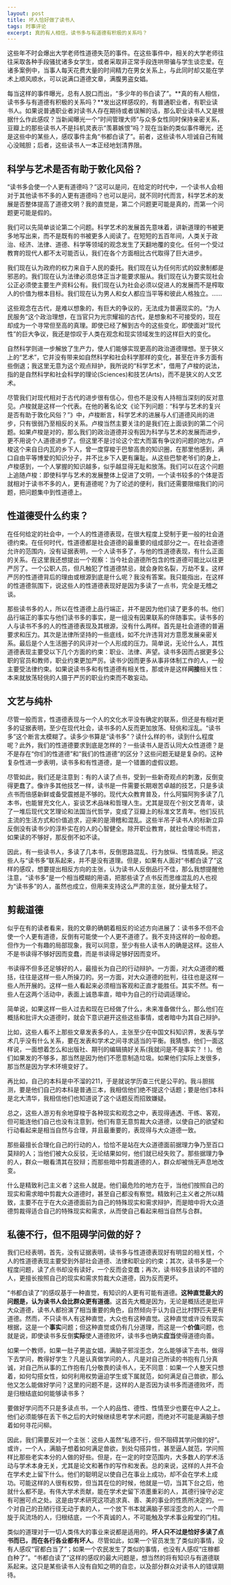 ```yaml
---
layout: post
title: 坏人恰好做了读书人
tags: 时事评论
excerpt: 真的有人相信，读书多与有道德有积极的关系吗？
---
```

这些年不时会爆出大学老师性道德失范的事件。在这些事件中，相关的大学老师往往采取各种手段骚扰诸多女学生，或者采取非正常手段连哄带骗与学生谈恋爱。在诸多案例中，当事人每天花费大量的时间精力在男女关系上，与此同时却又能在学术上顺风顺水，可以说满口道德文章，满腹男盗女娼。

每当这样的事件曝光，总有人脱口而出，“多少年的书白读了”。**真的有人相信，读书多与有道德有积极的关系吗？**发出这样感叹的，有普通职业者，有职业读书人。如果说普通职业者对读书人存在期待或者误解的话，那么职业读书人又是根据什么作此感叹？当新闻曝光一个“时间管理大师”与众多女性同时保持亲密关系，豆瓣上的那些读书人不是抖机灵表示“羡慕嫉恨”吗？现在当新的类似事件曝光，还是这些中的某些人，感叹事件主角“书都白读了”。前者，这些读书人坦诚自己有贼心没贼胆；后者，这些读书人一本正经地划清界限。


## 科学与艺术是否有助于敦化风俗？

“读书多会使一个人更有道德吗？”这可以是问，在给定的时代中，一个读书人会相对于其他读书不多的人更有道德吗？也可以是问，就不同时代而言，科学艺术的发展是否整体提高了道德文明？我的直觉是，第二个问题更可能是真的，而第一个问题更可能是假的。

我们可以先简单谈论第二个问题。科学艺术的发展首先意味着，讲新道理的书被更多地写出来，而不是既有的书被更多人阅读了。在短短的五百年间，人类关于政治、经济、法律、道德、科学等领域的观念发生了天翻地覆的变化。任何一个受过教育的现代人都不太可能否认，我们在各个方面相比古代取得了巨大进步。

我们现在认为政府的权力来自于人民的委托。我们现在认为任何形式的奴隶制都是邪恶的。我们现在认为法律必须总体正当才能要求服从。我们现在认为要实现社会公正必须使主要生产资料公有。我们现在认为社会必须以促进人的发展而不是榨取人的价值为根本目标。我们现在认为男人和女人都应当平等和彼此人格独立。……

这些观念在古代，是难以想象的，有巨大的争议的，无法成为普遍现实的。“为人民服务”这个政治理想，在当官只为光宗耀祖的古代，是想象和不可接受的，现在却成为一个寻常但至高的真理。即使已经了解到古今的这些变化，即使面对“现代性”的巨大争议，我还是惊叹于人类在观念和现实领域发生的这样巨大的变化。

自然科学则进一步解放了生产力，使人们能够实现更高的政治道德理想。至于狭义上的“艺术”，它并没有带来如自然科学和社会科学那样的变化，甚至在许多方面有些倒退；我这里无意为这个观点辩护，我所说的“科学艺术”，借用了卢梭的说法，指的是自然科学和社会科学的理论(Sciences)和技艺(Arts)，而不是狭义的人文艺术。

尽管我们对现代相对于古代的进步很有信心，但也不是没有人持相当深刻的反对意见。卢梭就是这样一个代表。在他的著名论文《论下列问题：“科学与艺术的复兴是否有助于敦化风俗？”》中，卢梭断言，科学艺术的进展与人们道德风尚的进步，只有很弱乃至相反的关系。卢梭当然主要关注的是我们在上面谈到的第二个问题。如果卢梭是对的，那么我们的政治道德并没有因为科学与艺术的发展而进步，更不用说个人道德进步了。但这里不是讨论这个宏大而富有争议的问题的地方。卢梭这个来自日内瓦的乡下人，曾一度穿梭于巴黎高贵的知识圈，在那里他感到，满口自由平等博爱的知识分子，并不比乡下人更有廉耻。从这些巴黎老爷们的身上，卢梭感到，一个人掌握的知识越多，似乎越显得无耻和放荡。我们可以在这个问题上追随卢梭：即使科学与艺术的发展整体上促进了文明，一个读书较多的个体是否就相对于读书不多的人，更有道德呢？为了论述的便利，我们还需要限缩我们的问题，把问题集中到性道德上。

## 性道德受什么约束？

在任何给定的社会中，一个人的性道德表现，在很大程度上受制于更一般的社会道德约束。在任何时代，性道德都是社会道德的最重要的组成部分之一。在社会道德允许的范围内，没有证据表明，一个人读书多了，与他的性道德表现，有什么正面的关系。在这里我还想提出一个观察：当今社会道德所包含的性道德可能比以往更严厉了。一个公职人员，但凡触犯了性道德禁忌，就会身败名裂，万劫不复。这样严厉的性道德背后的理由或根源到底是什么呢？我没有答案。我只能指出，在这样的性道德氛围下，说这些人的性道德表现好是因为多读了一点书，完全是无稽之谈。

那些读书多的人，所以在性道德上品行端正，并不是因为他们读了更多的书。他们品行端正的事实与他们读书多的事实，是一组没有因果联系的伴随事实。读书多的人与读书不多的人的性道德表现及其根源，没有什么两样。首先是社会道德的普遍要求和压力。其次是法律所坚持的一些底线，如不允许违背对方意愿发展亲密关系。最后是个人生活圈子的风评对一个人形成的压力。简单说，无论什么人，其性道德表现主要受以下几个方面的约束：职业、法律、声望。读书多因而占据更多公职的官员和教师，职业约束更加严厉。读书少因而更多从事非体制工作的人，一般主要受法律约束。如果说读书多和有性道德有相关性，那或许是这样**间接**相关性：本来就放荡轻佻的人摄于严厉的职业约束而不敢妄动。

## 文艺与纯朴

尽管一般而言，性道德表现与一个人的文化水平没有确定的联系，但还是有相对更多的证据表明，至少在现代社会，读书多的人反而更加放荡、轻佻和淫乱。“读书多”这个断言太模糊了。读多少书算是“读书多”？读什么样的书，读到什么程度呢？此外，我们的性道德要求到底是怎样的？一些读书人是否认同大众性道德？是不是存在“你们的性道德”和“我们的性道德”的区分？这些问题无疑是复杂的。这种复杂性进一步表明，读书多和有性道德，是一个错置的虚假议题。

尽管如此，我们还是注意到：有的人读了点书，受到一些新奇观点的刺激，反倒变得更蠢了。像许多其他技艺一样，读书是一件需要长期艰苦卓越的技艺，只是多读点书而倍感新鲜或备受震撼是不够的。现代大众教育普及，什么阿猫阿狗多读了几本书，也能冒充文化人，妄谈艺术品味和哲理人生。尤其是现在个别文艺青年，读了一堆后现代文艺理论和法国当代哲学，变成了豆瓣上的标准文艺青年。他们反抗主流的生活方式和价值追求，迎来的是滑稽和混乱。这些半吊子读书人的标新立异反倒没有读书少的淳朴实在的人的心智健全。除开职业教育，就社会理论书而言，如果读的不够好，那反倒不如不读。

因此，有一些读书人，多读了几本书，反倒思路混乱、行为放纵、性情乖戾。把这些人与“读书多”联系起来，并不是没有道理。但是，如果有人面对“书都白读了”这样的感叹，想要提出相反方向的主张，认为读书人反倒品行不佳，那么我想提醒他注意，“读书多”是一个相当模糊的用语，把那些读了点书反而思维混乱的人也视为“读书多”的人，虽然也成立，但用来支持这么严肃的主张，就分量太轻了。

## 剪裁道德

似乎在有的读者看来，我的文章的确朝着相反的论述方向进展了：读书多不但不会使一个人更有道德，反倒有可能使一个人更不道德了。我不支持这样的一般命题。但作为一个有趣的局部现象，我可以同意，至少有些人读书人的确是这样。这些人不是书读得不够好因而变蠢，而是书读得足够好因而变坏。

书读得不但多还足够好的人，最擅长为自己的行动辩护。一方面，对大众道德的概括，往往是这样一些人所操刀的。另一方面，对大众道德的批判，往往也是这样一些人所开展的。这样一些人看起来必须相当客观和正直才能胜任。其实不然。有一些人在这两个活动中，表面上诚恳率直，暗中为自己的行动调适理论。

简单说，如果这样一些人过去和现在已经做了什么，未来准备做什么，那么他们在概括和批评大众道德时，就会下意识避开这些这些事情，或者暗中为其自己辩护。

比如，这些人看不上那些文章发表多的人，主张至少在中国文科知识界，发表与学术几乎没有什么关系，要在发表和学术之间寻求适当的平衡。我猜想，他们一面这样说，一面想着怎么和出版社、期刊的编辑搞好关系(我就问是不是事实？！)。他们如果发的不够多，那当然是因为他们不愿意制造垃圾。如果他们实际上发很多，那当然是因为学术环境变好了。

再比如，自己的本科是中不溜的211，于是就说学历查三代是公平的。我斗胆揣测，要是他们自己的本科是普通三本，我相信他们绝不提这个话题；要是他们本科是北大清华，我相信他们也知道说了这个话题反而招致嫌疑。

总之，这些人游刃有余地穿梭于各种现实和观念之中，表现得通透、干练、客观，但可能连他们自己也没有注意到，他们有意无意剪裁大众道德，以使自己的欲望和行动看起来是相当自然与合理，并且最重要的，表现得与大众道德一致。

那些最擅长合理化自己的行动的人，恰恰不是站在大众道德面前据理力争乃至百口莫辩的人；当他们被大众反驳，无论结果如何，他们就已经失败了。那些据理力争的人，群众一眼看清其在狡辩；而那些暗中剪裁道德的人，群众却被悄无声息地改变。

什么是精致利己主义者？这些人就是。他们最危险的地方在于，当他们按照自己的现实和需求暗中剪裁大众道德时，甚至自己都没有察觉。精致利己主义者之所以精致，主要不在于在大众道德面前为自己的特殊现实和需求辩护，而是暗中将大众道德剪裁得适合自己的特殊现实和需求，从而使自己看起来相当自然与合群。

## 私德不行，但不阻碍学问做的好？

我们已经表明，首先，没有证据表明，读书多与性道德表现好有明显的相关性，个人的性道德表现主要受到外部社会道德、法律和职业的约束；其次，读书多是一个程度问题，读了点书却没有读好，一个反而会变蠢；再次，读书较多且读的不错的人，更擅长按照自己的现实和需求剪裁大众道德，因为反而更坏。

“书都白读了”的感叹基于一种直觉，有知识的人更有可能有道德。**这种直觉最大的问题是，认为读书人会比群众更有道德**。这首先大概是因为，无论是概括还是批评大众道德，读书人都扮演了相当重要的角色，自然倾向于认为自己比村野匹夫更有道德。然而，不只读书人有这种直觉，大众也有这种直觉。这种直觉或许没有现实根据，这是一个**事实**问题；但这种直觉或仍有几分道理，而这是一个**价值**问题，也就是说，即使读书多反倒**实际**使人道德败坏，读书多也确实**应当**使得道德向善。

如果一个教师，如果一肚子男盗女娼，满脑子邪淫歪念，怎么能够读下去书，做得下去学问，教得好学生？凡是认真做学问的人，凡是对自己所读的书抱有几分真诚，对自己所从事的工作抱有几分敬畏的读书人，无不同意：如果一个人整天只想着，如何勾搭女性，如何利用权势逼迫学生或下属就范，如何满足自己兽欲，那么他又怎么能做好学问？这里的问题不是，这样的人是否因为读书多而道德败坏，而是归根结底如何能够读书多？

要做好学问而不只是多读点书，一个人的品性、德性、性情至少也要在中人之上。他们必须能够在丢下书之后的大时候继续思考学术问题，而绝对不可能是满脑子想着如何寻花问柳。

因此，我们需要反对一个主张：这些人虽然“私德不行，但不阻碍其学问做的好”。或许，一个人，满脑子想着如何满足兽欲，到处勾搭异性，甚至逼人就范，学问照样比那些老实本分的人做的好些。但是，在一定的时空范围内，大多数人的学术活动与学术本身无关，尤其是论文和著作的写作和发表。总的来说，这样的人并不会在学术史上留下什么。他们的聪明足以使自己在事业上成功，却不会在学术上成功。可能这样的人很有权势，但当其在位的时候，他就是一切，当其下台之后，他就什么都不是。有伟大学术贡献，能在学术史留下浓墨重彩的人，其德行操守必定有可圈可点之处。这是由学术研究这项追求真、善、美的事业的性质所决定的。一个对自己的丑陋行径无动于衷的人，一个放下书本就满脑子邪淫歪念的人，一个周旋于风流场的人，归根结底，一个不真诚的人，不可能触及学术事业殿堂的门柱。

类似的道理对于一切人类伟大的事业来说都是适用的。**坏人只不过是恰好多读了点书而已，而在各行各业都有坏人**。尽管如此，如果一个官员发生了类似的事情，没有人感叹“官都白当了”；如果一个农民发生了类似的事情，也没有人感叹“庄稼都白种了”。“书都白读了”这样的感叹的最大问题是，想当然的将有知识与有道德联系起来。这只是某些读书人没有自知之明的自恋，以及部分群众对读书人的错误期待。
